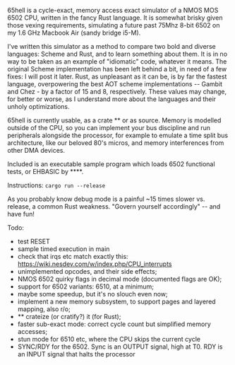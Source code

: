 65hell is a cycle-exact, memory access exact simulator of a NMOS MOS 6502 CPU, written in the fancy Rust language.
It is somewhat brisky given those vexing requirements, simulating a future past 75Mhz 8-bit 6502 on my 1.6 GHz 
Macbook Air (sandy bridge i5-M).

I've written this simulator as a method to compare two bold and diverse languages: Scheme and Rust, and to learn
something about them. It is in no way to be taken as an example of "idiomatic" code, whatever it means.
The original Scheme implementation has been left behind a bit, in need of a few fixes: I will post it later.
Rust, as unpleasant as it can be, is by far the fastest language, overpowering the best AOT scheme implementations
-- Gambit and Chez - by a factor of 15 and 8, respectively. These values may change, for better or worse, as I
understand more about the languages and their unholy optimizations.

65hell is currently usable, as a crate ** or as source. Memory is modelled outside of the CPU, so 
you can implement your bus discipline and run peripherals alongside the processor, for example to emulate a 
time split bus architecture, like our beloved 80's micros, and memory interferences from other DMA devices.

Included is an executable sample program which loads 6502 functional tests, or EHBASIC by ****.

Instructions:
` cargo run --release `

As you probably know debug mode is a painful ~15 times slower vs. release, a common Rust weakness. 
"Govern yourself accordingly" -- and have fun!




Todo:

- test RESET
- sample timed execution in main
- check that irqs etc match exactly this: https://wiki.nesdev.com/w/index.php/CPU_interrupts
- unimplemented opcodes, and their side effects;
- NMOS 6502 quirky flags in decimal mode  (documented flags are OK);
- support for 6502 variants: 6510, at a minimum;
- maybe some speedup, but it's no slouch even now;
- implement a new memory subsystem, to support pages and layered mapping, also r/o;
- ** crateize (or cratify?) it (for Rust);
- faster sub-exact mode: correct cycle count but simplified memory accesses;
- stun mode for 6510 etc, where the CPU skips the current cycle
- SYNC/RDY for the 6502. Sync is an OUTPUT signal, high at T0. RDY is an INPUT signal that halts the processor

